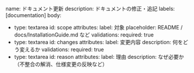 name: ドキュメント更新
description: ドキュメントの修正・追記
labels: [documentation]
body:
  - type: textarea
    id: scope
    attributes:
      label: 対象
      placeholder: README / docs/InstallationGuide.md など
    validations:
      required: true
  - type: textarea
    id: changes
    attributes:
      label: 変更内容
      description: 何をどう変えるか
    validations:
      required: true
  - type: textarea
    id: reason
    attributes:
      label: 理由
      description: なぜ必要か（不整合の解消、仕様変更の反映など）

